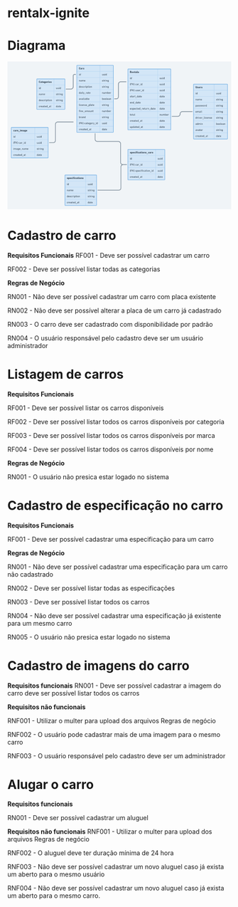 # rentalx-ignite

# Diagrama
<img src="./diagrama.png">



# Cadastro de carro

**Requisitos Funcionais**
RF001 - Deve ser possível cadastrar um carro

RF002 - Deve ser possível listar todas as categorias


**Regras de Negócio**

RN001 - Não deve ser possível cadastrar um carro com placa existente

RN002 - Não deve ser possível alterar a placa de um carro já cadastrado

RN003 - O carro deve ser cadastrado com disponibilidade por padrão

RN004 - O usuário responsável pelo cadastro deve ser um usuário administrador 


# Listagem de carros

**Requisitos Funcionais**

RF001 - Deve ser possível listar os carros disponíveis

RF002 - Deve ser possível listar todos os carros disponíveis por categoria

RF003 - Deve ser possível listar todos os carros disponíveis por marca

RF004 - Deve ser possível listar todos os carros disponíveis por nome

**Regras de Negócio**

RN001 - O usuário não presica estar logado no sistema


# Cadastro de especificação no carro

**Requisitos Funcionais**

RF001 - Deve ser possível cadastrar uma especificação para um carro

**Regras de Negócio**

RN001 - Não deve ser possível cadastrar uma especificação para um carro não cadastrado

RN002 - Deve ser possível listar todas as especificações

RN003 - Deve ser possível listar todos os carros

RN004 - Não deve ser possível cadastrar uma especificação já existente para um mesmo carro

RN005 - O usuário não presica estar logado no sistema

# Cadastro de imagens do carro

**Requisitos funcionais**
RN001 - Deve ser possível cadastrar a imagem do carro deve ser possível listar todos os carros

**Requisitos não funcionais** 

RNF001 - Utilizar o multer para upload dos arquivos Regras de negócio

RNF002 - O usuário pode cadastrar mais de uma imagem para o mesmo carro 

RNF003 - O usuário responsável pelo cadastro deve ser um administrador

# Alugar o carro

**Requisitos funcionais** 

RN001 - Deve ser possível cadastrar um aluguel

**Requisitos não funcionais** 
RNF001 - Utilizar o multer para upload dos arquivos Regras de negócio

RNF002 - O aluguel deve ter duração mínima de 24 hora

RNF003 - Não deve ser possível cadastrar um novo aluguel caso já exista um aberto para o mesmo usuário 

RNF004 - Não deve ser possível cadastrar um novo aluguel caso já exista um aberto para o mesmo carro.

